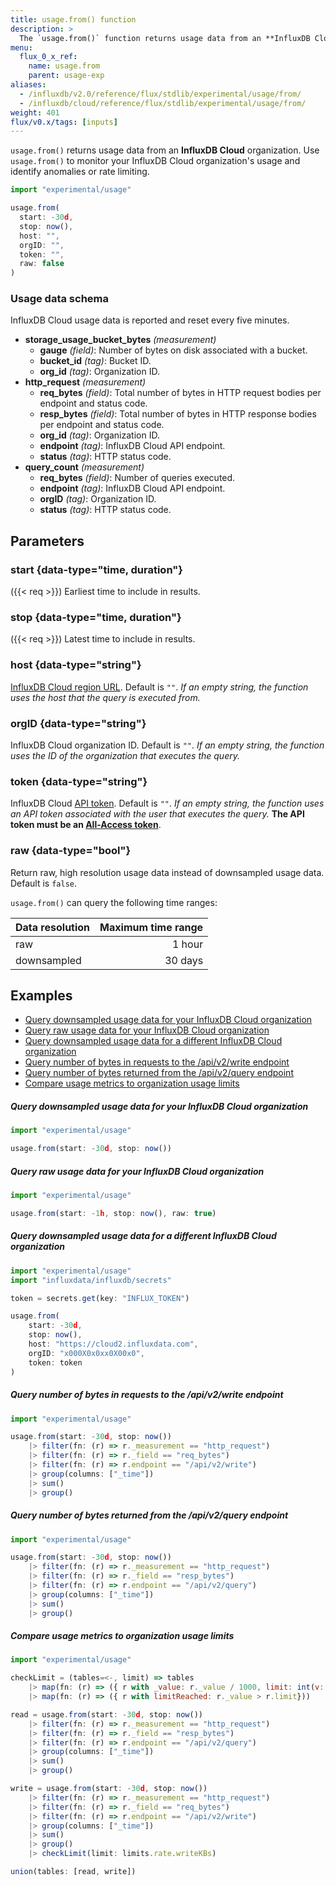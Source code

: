 ```yaml
---
title: usage.from() function
description: >
  The `usage.from()` function returns usage data from an **InfluxDB Cloud** organization.
menu:
  flux_0_x_ref:
    name: usage.from
    parent: usage-exp
aliases:
  - /influxdb/v2.0/reference/flux/stdlib/experimental/usage/from/
  - /influxdb/cloud/reference/flux/stdlib/experimental/usage/from/
weight: 401
flux/v0.x/tags: [inputs]
---
```


`usage.from()` returns usage data from an **InfluxDB Cloud** organization.
Use `usage.from()` to monitor your InfluxDB Cloud organization's usage and identify
anomalies or rate limiting.

```js
import "experimental/usage"

usage.from(
  start: -30d,
  stop: now(),
  host: "",
  orgID: "",
  token: "",
  raw: false
)
```

### Usage data schema
InfluxDB Cloud usage data is reported and reset every five minutes.

- **storage_usage_bucket_bytes** _(measurement)_
  - **gauge** _(field)_: Number of bytes on disk associated with a bucket.
  - **bucket_id** _(tag)_: Bucket ID.
  - **org_id** _(tag)_: Organization ID.
- **http_request** _(measurement)_
  - **req_bytes** _(field)_: Total number of bytes in HTTP request bodies
    per endpoint and status code.
  - **resp_bytes** _(field)_: Total number of bytes in HTTP response bodies
    per endpoint and status code.
  - **org_id** _(tag)_: Organization ID.
  - **endpoint** _(tag)_: InfluxDB Cloud API endpoint.
  - **status** _(tag)_: HTTP status code.
- **query_count** _(measurement)_
  - **req_bytes** _(field)_: Number of queries executed.
  - **endpoint** _(tag)_: InfluxDB Cloud API endpoint.
  - **orgID** _(tag)_: Organization ID.
  - **status** _(tag)_: HTTP status code.

## Parameters

### start {data-type="time, duration"}
({{< req >}})
Earliest time to include in results.

### stop {data-type="time, duration"}
({{< req >}})
Latest time to include in results.

### host {data-type="string"}
[InfluxDB Cloud region URL](/influxdb/cloud/reference/regions/).
Default is `""`.
_If an empty string, the function uses the host that the query is executed from._

### orgID {data-type="string"}
InfluxDB Cloud organization ID.
Default is `""`.
_If an empty string, the function uses the ID of the organization that executes the query._

### token {data-type="string"}
InfluxDB Cloud [API token](/influxdb/cloud/security/tokens/).
Default is `""`.
_If an empty string, the function uses an API token associated with the user that executes the query._
**The API token must be an [All-Access token](/influxdb/cloud/security/tokens/#all-access-token)**.

### raw {data-type="bool"}
Return raw, high resolution usage data instead of downsampled usage data.
Default is `false`.

`usage.from()` can query the following time ranges:

| Data resolution | Maximum time range |
| :-------------- | -----------------: |
| raw             |             1 hour |
| downsampled     |            30 days |

## Examples

- [Query downsampled usage data for your InfluxDB Cloud organization](#query-downsampled-usage-data-for-your-influxdb-cloud-organization)
- [Query raw usage data for your InfluxDB Cloud organization](#query-raw-usage-data-for-your-influxdb-cloud-organization)
- [Query downsampled usage data for a different InfluxDB Cloud organization](#query-downsampled-usage-data-for-a-different-influxdb-cloud-organization)
- [Query number of bytes in requests to the /api/v2/write endpoint](#query-number-of-bytes-in-requests-to-the-apiv2write-endpoint)
- [Query number of bytes returned from the /api/v2/query endpoint](#query-number-of-bytes-returned-from-the-apiv2query-endpoint)
- [Compare usage metrics to organization usage limits](#compare-usage-metrics-to-organization-usage-limits)

##### Query downsampled usage data for your InfluxDB Cloud organization
```js
import "experimental/usage"

usage.from(start: -30d, stop: now())
```

##### Query raw usage data for your InfluxDB Cloud organization
```js
import "experimental/usage"

usage.from(start: -1h, stop: now(), raw: true)
```

##### Query downsampled usage data for a different InfluxDB Cloud organization
```js
import "experimental/usage"
import "influxdata/influxdb/secrets"

token = secrets.get(key: "INFLUX_TOKEN")

usage.from(
    start: -30d,
    stop: now(),
    host: "https://cloud2.influxdata.com",
    orgID: "x000X0x0xx0X00x0",
    token: token
)
```

##### Query number of bytes in requests to the /api/v2/write endpoint
```js
import "experimental/usage"

usage.from(start: -30d, stop: now())
    |> filter(fn: (r) => r._measurement == "http_request")
    |> filter(fn: (r) => r._field == "req_bytes")
    |> filter(fn: (r) => r.endpoint == "/api/v2/write")
    |> group(columns: ["_time"])
    |> sum()
    |> group()
```

##### Query number of bytes returned from the /api/v2/query endpoint
```js
import "experimental/usage"

usage.from(start: -30d, stop: now())
    |> filter(fn: (r) => r._measurement == "http_request")
    |> filter(fn: (r) => r._field == "resp_bytes")
    |> filter(fn: (r) => r.endpoint == "/api/v2/query")
    |> group(columns: ["_time"])
    |> sum()
    |> group()
```

##### Compare usage metrics to organization usage limits
```js
import "experimental/usage"

checkLimit = (tables=<-, limit) => tables
    |> map(fn: (r) => ({ r with _value: r._value / 1000, limit: int(v: limit) * 60 * 5 }))
    |> map(fn: (r) => ({ r with limitReached: r._value > r.limit}))

read = usage.from(start: -30d, stop: now())
    |> filter(fn: (r) => r._measurement == "http_request")
    |> filter(fn: (r) => r._field == "resp_bytes")
    |> filter(fn: (r) => r.endpoint == "/api/v2/query")
    |> group(columns: ["_time"])
    |> sum()
    |> group()

write = usage.from(start: -30d, stop: now())
    |> filter(fn: (r) => r._measurement == "http_request")
    |> filter(fn: (r) => r._field == "req_bytes")
    |> filter(fn: (r) => r.endpoint == "/api/v2/write")
    |> group(columns: ["_time"])
    |> sum()
    |> group()
    |> checkLimit(limit: limits.rate.writeKBs)

union(tables: [read, write])
```
